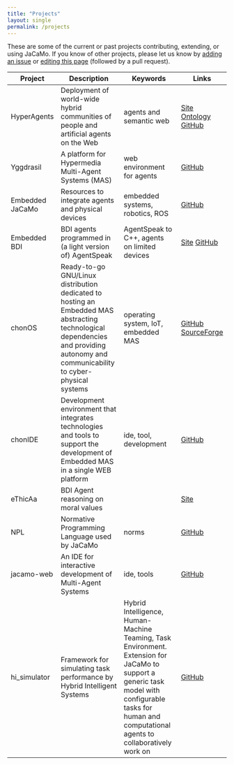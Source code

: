 ```yaml
---
title: "Projects"
layout: single
permalink: /projects
---
```


These are some of the current or past projects contributing, extending, or using JaCaMo. If you know of other projects, please let us know by [adding an issue](https://github.com/jacamo-lang/jacamo-lang.github.io/issues/new?assignees=&labels=projects&projects=&template=new-project.md&title=New+Project) or [editing this page](https://github.com/jacamo-lang/jacamo-lang.github.io/edit/main/_pages/projects.md) (followed by a pull request).

| Project | Description | Keywords | Links |
| -------- | ------- |------- |------- |
| HyperAgents | Deployment of world-wide hybrid communities of people and artificial agents on the Web | agents and semantic web | [Site](https://project.hyperagents.org) [Ontology](https://ci.mines-stetienne.fr/hmas/core) [GitHub](https://github.com/HyperAgents/hmas)
| Yggdrasil | A platform for Hypermedia Multi-Agent Systems (MAS)  | web environment for agents | [GitHub](https://github.com/Interactions-HSG/yggdrasil)
| Embedded JaCaMo | Resources to integrate agents and physical devices | embedded systems, robotics, ROS | [GitHub](https://github.com/embedded-mas/embedded-mas)
| Embedded BDI | BDI agents programmed in (a light version of) AgentSpeak  | AgentSpeak to C++, agents on limited devices | [Site](https://embedded-bdi.github.io/) [GitHub](https://github.com/Embedded-BDI/embedded-bdi)
| chonOS | Ready-to-go GNU/Linux distribution dedicated to hosting an Embedded MAS abstracting technological dependencies and providing autonomy and communicability to cyber-physical systems |operating system, IoT, embedded MAS | [GitHub](https://github.com/chon-group/dpkg-chonos) [SourceForge](http://os.chon.group)
|chonIDE | Development environment that integrates technologies and tools to support the development of Embedded MAS in a single WEB platform | ide, tool, development | [GitHub](https://github.com/chon-group/chonIDE)
| eThicAa | BDI Agent reasoning on moral values |  | [Site](http://ethicaa.org)
| NPL | Normative Programming Language used by JaCaMo | norms | [GitHub](https://github.com/moise-lang/npl)
| jacamo-web | An IDE for interactive development of Multi-Agent Systems | ide, tools | [GitHub](https://github.com/jacamo-lang/jacamo-web)
| hi_simulator | Framework for simulating task performance by Hybrid Intelligent Systems | Hybrid Intelligence, Human-Machine Teaming, Task Environment. Extension for JaCaMo to support a generic task model with configurable tasks for human and computational agents to collaboratively work on | [GitHub](https://github.com/benschlup/hi_simulator)

